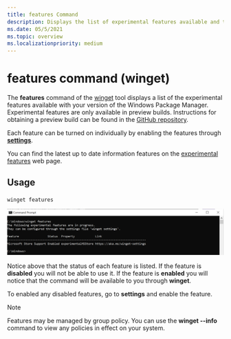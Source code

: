 ```yaml
---
title: features Command
description: Displays the list of experimental features available and the state.
ms.date: 05/5/2021
ms.topic: overview
ms.localizationpriority: medium
---
```


# features command (winget)

The **features** command of the [winget](index.md) tool displays a list of the experimental features available with your version of the Windows Package Manager. Experimental features are only available in preview builds. Instructions for obtaining a preview build can be found in the [GitHub repository](https://github.com/microsoft/winget-cli).

Each feature can be turned on individually by enabling the features through [**settings**](./settings.md).

You can find the latest up to date information features on the [experimental features](https://aka.ms/winget-experimentalfeatures) web page.

## Usage

`winget features`

![features command](./images/features.png)

Notice above that the status of each feature is listed. If the feature is **disabled** you will not be able to use it. If the feature is **enabled** you will notice that the command will be available to you through **winget**.

To enabled any disabled features, go to **settings** and enable the feature.

> [!NOTE]
> Features may be managed by group policy. You can use the **winget --info** command to view any policies in effect on your system.
